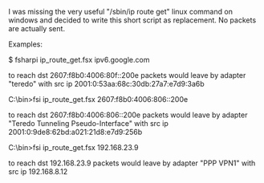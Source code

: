 I was missing the very useful "/sbin/ip route get" linux command on windows
and decided to write this short script as replacement. No packets are actually sent.

Examples:

$ fsharpi ip_route_get.fsx ipv6.google.com

to reach dst 2607:f8b0:4006:80f::200e packets would leave by adapter "teredo" with src ip 2001:0:53aa:68c:30db:27a7:e7d9:3a6b

C:\bin>fsi ip_route_get.fsx 2607:f8b0:4006:806::200e

to reach dst 2607:f8b0:4006:806::200e packets would leave by adapter "Teredo Tunneling Pseudo-Interface" with src ip 2001:0:9de8:62bd:a021:21d8:e7d9:256b

C:\bin>fsi ip_route_get.fsx 192.168.23.9

to reach dst 192.168.23.9 packets would leave by adapter "PPP VPN1" with src ip 192.168.8.12
